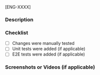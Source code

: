 [ENG-XXXX]

### Description
<!-- Brief description of changes. -->

### Checklist
- [ ] Changes were manually tested
- [ ] Unit tests were added (if applicable)
- [ ] E2E tests were added (if applicable)

### Screenshots or Videos (if applicable)
<!-- Photos or videos of features or UI changes. -->
